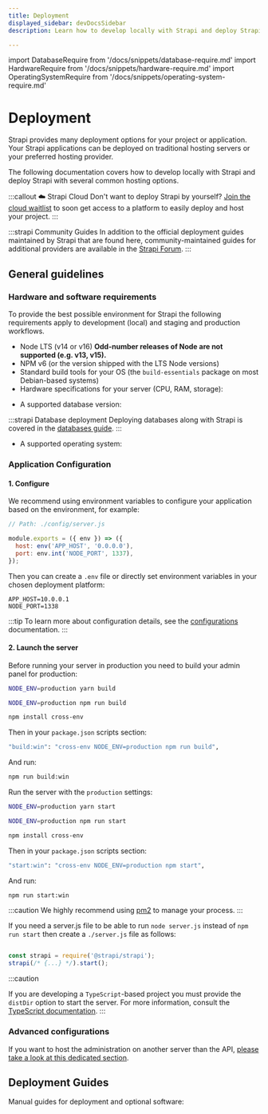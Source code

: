 ```yaml
---
title: Deployment
displayed_sidebar: devDocsSidebar
description: Learn how to develop locally with Strapi and deploy Strapi with various hosting options.

---
```

import DatabaseRequire from '/docs/snippets/database-require.md'
import HardwareRequire from '/docs/snippets/hardware-require.md'
import OperatingSystemRequire from '/docs/snippets/operating-system-require.md'

# Deployment

Strapi provides many deployment options for your project or application. Your Strapi applications can be deployed on traditional hosting servers or your preferred hosting provider. 

The following documentation covers how to develop locally with Strapi and deploy Strapi with several common hosting options.

:::callout ☁️ Strapi Cloud
Don't want to deploy Strapi by yourself? <a href="https://strp.cc/3rywrsu" target="_blank" id="deployment-section-cloud-link">Join the cloud waitlist</a> to soon get access to a platform to easily deploy and host your project.
:::

:::strapi Community Guides
In addition to the official deployment guides maintained by Strapi that are found here, community-maintained guides for additional providers are available in the [Strapi Forum](https://forum.strapi.io/c/community-guides/28).
:::

## General guidelines

### Hardware and software requirements

To provide the best possible environment for Strapi the following requirements apply to development (local) and staging and production workflows.

- Node LTS (v14 or v16) **Odd-number releases of Node are not supported (e.g. v13, v15).**
- NPM v6 (or the version shipped with the LTS Node versions)
- Standard build tools for your OS (the `build-essentials` package on most Debian-based systems)
- Hardware specifications for your server (CPU, RAM, storage):

<HardwareRequire components={props.components} />

- A supported database version:
<DatabaseRequire components={props.components} />

:::strapi Database deployment
Deploying databases along with Strapi is covered in the [databases guide](/dev-docs/configurations/database#databases-installation-guides).
:::

- A supported operating system:

<OperatingSystemRequire components={props.components} />

### Application Configuration

#### 1. Configure

We recommend using environment variables to configure your application based on the environment, for example:

```js
// Path: ./config/server.js

module.exports = ({ env }) => ({
  host: env('APP_HOST', '0.0.0.0'),
  port: env.int('NODE_PORT', 1337),
});
```

Then you can create a `.env` file or directly set environment variables in your chosen deployment platform:

```
APP_HOST=10.0.0.1
NODE_PORT=1338
```

:::tip
To learn more about configuration details, see the [configurations](/dev-docs/configurations) documentation.
:::

#### 2. Launch the server

Before running your server in production you need to build your admin panel for production:

<Tabs groupId="yarn-npm-windows">

<TabItem value="yarn" label="yarn">

```bash
NODE_ENV=production yarn build
```

</TabItem>

<TabItem value="npm" label="npm">

```bash
NODE_ENV=production npm run build
```

</TabItem>

<TabItem value="windows" label="windows">

```bash
npm install cross-env
```

Then in your `package.json` scripts section:

```bash
"build:win": "cross-env NODE_ENV=production npm run build",
```

And run:

```bash
npm run build:win
```

</TabItem>
</Tabs>

Run the server with the `production` settings:

<Tabs groupId="yarn-npm">

<TabItem value="yarn" label="yarn">

```bash
NODE_ENV=production yarn start
```

</TabItem>

<TabItem value="npm" label="npm">

```bash
NODE_ENV=production npm run start
```

</TabItem>

<TabItem value="windows" label="windows">

```bash
npm install cross-env
```

Then in your `package.json` scripts section:

```bash
"start:win": "cross-env NODE_ENV=production npm start",
```

And run:

```bash
npm run start:win
```

</TabItem>

</Tabs>

:::caution
We highly recommend using [pm2](https://github.com/Unitech/pm2/) to manage your process.
:::

If you need a server.js file to be able to run `node server.js` instead of `npm run start` then create a `./server.js` file as follows:

```js title="path: ./server.js"

const strapi = require('@strapi/strapi');
strapi(/* {...} */).start();
```

:::caution

If you are developing a `TypeScript`-based project you must provide the `distDir` option to start the server.
For more information, consult the [TypeScript documentation](/dev-docs/typescript#use-the-strapi-factory).
:::

### Advanced configurations

If you want to host the administration on another server than the API, [please take a look at this dedicated section](/dev-docs/admin-panel-customization#deployment).

## Deployment Guides

Manual guides for deployment and optional software:

<DocCardList />

